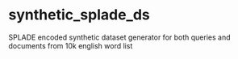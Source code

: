 # synthetic_splade_ds
SPLADE encoded synthetic dataset generator for both queries and documents from 10k english word list 
